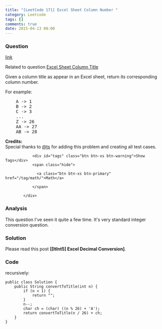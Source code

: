 ```yaml
---
title: "[LeetCode 171] Excel Sheet Column Number "
category: Leetcode
tags: []
comments: true
date: 2015-04-13 00:00
---
```



### Question

[link](https://leetcode.com/problems/excel-sheet-column-number/)

<div class="question-content">
              <p></p><p>Related to question <a href="https://oj.leetcode.com/problems/excel-sheet-column-title/">Excel Sheet Column Title</a></p>
<p>Given a column title as appear in an Excel sheet, return its corresponding column number.</p>

<p>For example:</p>
<pre>    A -&gt; 1
    B -&gt; 2
    C -&gt; 3
    ...
    Z -&gt; 26
    AA -&gt; 27
    AB -&gt; 28 </pre>

<p><b>Credits:</b><br>Special thanks to <a href="https://oj.leetcode.com/discuss/user/ts">@ts</a> for adding this problem and creating all test cases.</p><p></p>
              
                <div id="tags" class="btn btn-xs btn-warning">Show Tags</div>
                <span class="hide">
                  
                  <a class="btn btn-xs btn-primary" href="/tag/math/">Math</a>
                  
                </span>
              
            </div>

### Analysis

This question I've seen it quite a few time. It's very standard integer conversion question.

### Solution

Please read this post **[[ItInt5] Excel Decimal Conversion]**.

### Code

recursively:

    public class Solution {
        public String convertToTitle(int n) {
            if (n < 1) {
                return "";
            }
            n--;
            char ch = (char) ((n % 26) + 'A');
            return convertToTitle(n / 26) + ch;
        }
    }

